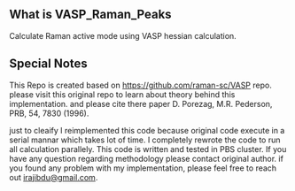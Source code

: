 What is VASP_Raman_Peaks
------------------------
Calculate Raman active mode using VASP hessian calculation. 


Special Notes
-------------

This Repo is created based on https://github.com/raman-sc/VASP repo. please visit this original repo to learn about theory behind this implementation. and please cite there paper D. Porezag, M.R. Pederson, PRB, 54, 7830 (1996).

just to cleaify I reimplemented this code because original code execute in a serial mannar which takes lot of time. I completely rewrote the code to run all calculation parallely. This code is written and tested in PBS cluster. If you have any question regarding methodology please contact original author. if you found any problem with my implementation, please feel free to reach out irajibdu@gmail.com. 

